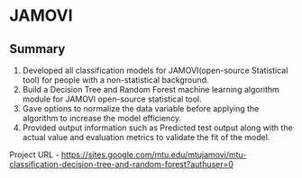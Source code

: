 # JAMOVI

## Summary

1. Developed all classification models for JAMOVI(open-source Statistical tool) for people with a non-statistical background.
2. Build a Decision Tree and Random Forest machine learning algorithm module for JAMOVI open-source statistical tool.
3. Gave options to normalize the data variable before applying the algorithm to increase the model efficiency.
4. Provided output information such as Predicted test output along with the actual value and evaluation metrics to validate the fit of the model.

Project URL - https://sites.google.com/mtu.edu/mtujamovi/mtu-classification-decision-tree-and-random-forest?authuser=0
